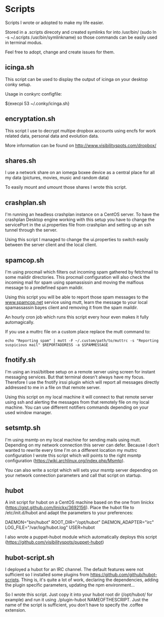 Scripts
=============

Scripts I wrote or adopted to make my life easier. 

Stored in a .scripts direcoty and created symlinks for into /usr/bin/ (sudo ln -s ~/.scripts /usr/bin/symlinkname) so those commands can be easily used in terminal modus.

Feel free to adopt, change and create issues for them.

icinga.sh
---------

This script can be used to display the output of icinga on your desktop conky setup. 

Usage in conkyrc configfile:

  ${execpi 53 ~/.conky/icinga.sh}

encryptation.sh
---------------

This script I use to decrypt multipe dropbox accounts using encfs for work related data, personal data and evolution data.

More information can be found on http://www.visibilityspots.com/dropbox/

shares.sh
---------

I use a network share on an iomega boxee device as a central place for all my data (pictures, movies, music and random data)

To easily mount and umount those shares I wrote this script.                                                                                 

crashplan.sh
------------

I'm running an headless crashplan instance on a CentOS server. To have the crashplan Desktop engine working with this setup you have to change the servicePort in the ui.properties file from crashplan and setting up an ssh tunnel through the server.

Using this script I managed to change the ui.properties to switch easily between the server client and the local client.

spamcop.sh
----------

I'm using procmail which filters out incoming spam gathered by fetchmail to some maildir directories. This procmail configuration will also check the incoming mail for spam using spamassissin and moving the malfious message to a predefined spam maildir.

Using this script you will be able to report those spam messages to the www.spamcop.net service using mutt, learn the message to your local spamassassin bayes client and removing it from the spam maildir.

An hourly cron job which runs this script every hour even makes it fully automagically.

If you use a muttrc file on a custom place replace the mutt command to:
	
	echo "Reporting spam" | mutt -F ~/.custom/path/to/muttrc -s "Reporting suspicious mail" $REPORTADDRESS -a $SPAMMESSAGE

fnotify.sh
----------

I'm using an irssi/bitlbee setup on a remote server using screen for instant messaging services. But that terminal doesn't always have my focus. Therefore I use the fnotify irssi plugin which will report all messages directly addressed to me in a file on that remote server.

Using this script on my local machine it will connect to that remote server using ssh and alerting the messages from that remotely file on my local machine. You can use different notifiers commands depending on your used window manager.

setsmtp.sh
----------

I'm using msmtp on my local machine for sending mails using mutt. Depending on my network connection this server can defer. Because I don't wanted to rewrite every time I'm on a different location my muttrc configuration I wrote this script which will points to the right msmtp configuration (https://wiki.archlinux.org/index.php/Msmtp).

You can also write a script which will sets your msmtp server depending on your network connection parameters and call that script on startup.

hubot
-----

A init script for hubot on a CentOS machine based on the one from linickx (https://gist.github.com/linickx/3692156). Place the hubot file to /etc/init.d/hubot and adapt the parameters to your preferences:

DAEMON="bin/hubot"
ROOT_DIR="/opt/hubot"
DAEMON_ADAPTER="irc"
LOG_FILE="/var/log/hubot.log"
USER=hubot

I also wrote a puppet-hubot module which automatically deploys this script (https://github.com/visibilityspots/puppet-hubot)

hubot-script.sh
---------------

I deployed a hubot for an IRC channel. The default features were not sufficient so I installed some plugins from https://github.com/github/hubot-scripts. Thing is, it's quite a lot of work, declaring the dependencies, adding the plugin specific parameters, updating the npm environment...

So I wrote this script. Just copy it into your hubot root dir (/opt/hubot/ for example) and run it using ./plugin-hubot NAMEOFTHESCRIPT. Just the name of the script is sufficient, you don't have to specify the .coffee extension. 
